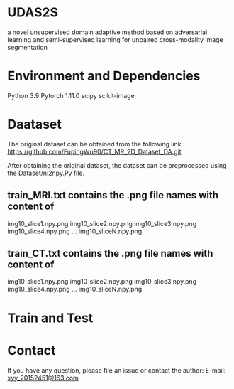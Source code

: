 # UDAS2S
a novel unsupervised domain adaptive method based on adversarial learning and semi-supervised learning for unpaired cross-modality image segmentation

# Environment and Dependencies
Python 3.9
Pytorch 1.11.0
scipy
scikit-image


# Daataset
The original dataset can be obtained from the following link:
https://github.com/FupingWu90/CT_MR_2D_Dataset_DA.git

After obtaining the original dataset, the dataset can be preprocessed using the Dataset/ni2npy.Py file.
## train_MRI.txt contains the .png file names with content of
img10_slice1.npy.png
img10_slice2.npy.png
img10_slice3.npy.png
img10_slice4.npy.png
...
img10_sliceN.npy.png

## train_CT.txt contains the .png file names with content of
img10_slice1.npy.png
img10_slice2.npy.png
img10_slice3.npy.png
img10_slice4.npy.png
...
img10_sliceN.npy.png

# Train and Test



# Contact
If you have any question, please file an issue or contact the author:
E-mail: xyy_20152451@163.com


